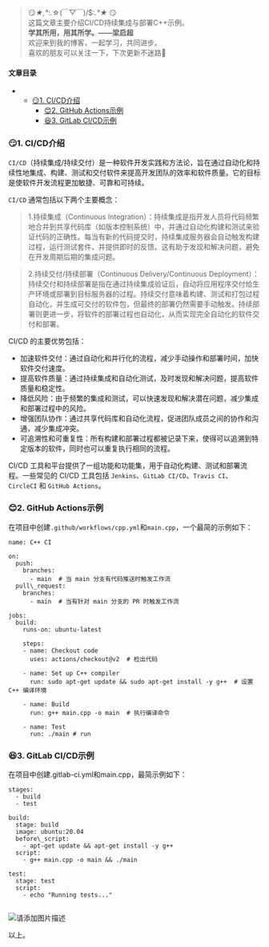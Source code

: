 







> 
> 😏*★,°*:.☆(￣▽￣)/$:*.°★* 😏  
>  这篇文章主要介绍CI/CD持续集成与部署C++示例。  
>  **学其所用，用其所学。——梁启超**  
>  欢迎来到我的博客，一起学习，共同进步。  
>  喜欢的朋友可以关注一下，下次更新不迷路🥞
> 
> 
> 




#### 文章目录


* + [:smirk:1. CI/CD介绍](#smirk1_CICD_7)
	+ [:blush:2. GitHub Actions示例](#blush2_GitHub_Actions_25)
	+ [:satisfied:3. GitLab CI/CD示例](#satisfied3_GitLab_CICD_57)




### 😏1. CI/CD介绍


`CI/CD`（持续集成/持续交付）是一种软件开发实践和方法论，旨在通过自动化和持续性地集成、构建、测试和交付软件来提高开发团队的效率和软件质量。它的目标是使软件开发流程更加敏捷、可靠和可持续。


`CI/CD` 通常包括以下两个主要概念：



> 
> 1.持续集成（Continuous Integration）：持续集成是指开发人员将代码频繁地合并到共享代码库（如版本控制系统）中，并通过自动化构建和测试来验证代码的正确性。每当有新的代码提交时，持续集成服务器会自动触发构建过程，运行测试套件，并提供即时的反馈。这有助于发现和解决问题，避免在开发周期后期的集成问题。
> 
> 
> 



> 
> 2.持续交付/持续部署（Continuous Delivery/Continuous Deployment）：持续交付和持续部署是指在通过持续集成验证后，自动将应用程序交付给生产环境或部署到目标服务器的过程。持续交付意味着构建、测试和打包过程自动化，并生成可交付的软件包，但最终的部署仍然需要手动触发。持续部署则更进一步，将软件的部署过程也自动化，从而实现完全自动化的软件交付和部署。
> 
> 
> 


CI/CD 的主要优势包括：


* 加速软件交付：通过自动化和并行化的流程，减少手动操作和部署时间，加快软件交付速度。
* 提高软件质量：通过持续集成和自动化测试，及时发现和解决问题，提高软件质量和稳定性。
* 降低风险：由于频繁的集成和测试，可以快速发现和解决潜在问题，减少集成和部署过程中的风险。
* 增强团队协作：通过共享代码库和自动化流程，促进团队成员之间的协作和沟通，减少集成冲突。
* 可追溯性和可重复性：所有构建和部署过程都被记录下来，使得可以追溯到特定版本的软件，同时也可以重复执行相同的流程。


CI/CD 工具和平台提供了一组功能和功能集，用于自动化构建、测试和部署流程。一些常见的 CI/CD 工具包括 `Jenkins`、`GitLab CI/CD`、`Travis CI`、`CircleCI` 和 `GitHub Actions`。


### 😊2. GitHub Actions示例


在项目中创建`.github/workflows/cpp.yml`和`main.cpp`，一个最简的示例如下：



```
name: C++ CI

on:
  push:
    branches:
      - main  # 当 main 分支有代码推送时触发工作流
  pull\_request:
    branches:
      - main  # 当有针对 main 分支的 PR 时触发工作流

jobs:
  build:
    runs-on: ubuntu-latest

    steps:
    - name: Checkout code
      uses: actions/checkout@v2  # 检出代码

    - name: Set up C++ compiler
      run: sudo apt-get update && sudo apt-get install -y g++  # 设置 C++ 编译环境

    - name: Build
      run: g++ main.cpp -o main  # 执行编译命令

    - name: Test
      run: ./main # run

```

### 😆3. GitLab CI/CD示例


在项目中创建.gitlab-ci.yml和main.cpp，最简示例如下：



```
stages:
  - build
  - test

build:
  stage: build
  image: ubuntu:20.04
  before\_script:
    - apt-get update && apt-get install -y g++
  script:
    - g++ main.cpp -o main && ./main

test:
  stage: test
  script:
    - echo "Running tests..."


```

![请添加图片描述](https://img-blog.csdnimg.cn/5ea93bb657184b9eb8515cc76047c16a.png)


以上。





